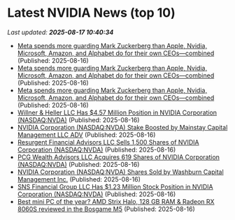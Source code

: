 # Latest NVIDIA News (top 10)
_Last updated: **2025-08-17 10:40:34**_

- [Meta spends more guarding Mark Zuckerberg than Apple, Nvidia, Microsoft, Amazon, and Alphabet do for their own CEOs—combined](https://biztoc.com/x/00763334ad9f18d1) (Published: 2025-08-16)
- [Meta spends more guarding Mark Zuckerberg than Apple, Nvidia, Microsoft, Amazon, and Alphabet do for their own CEOs—combined](https://consent.yahoo.com/v2/collectConsent?sessionId=1_cc-session_f1331a66-a31e-4142-9112-1021dc136c7c) (Published: 2025-08-16)
- [Meta spends more guarding Mark Zuckerberg than Apple, Nvidia, Microsoft, Amazon, and Alphabet do for their own CEOs—combined](https://fortune.com/2025/08/16/mark-zuckerberg-meta-security-detail-costs-apple-nvidia-microsoft-amazon-alphabet-ceos/) (Published: 2025-08-16)
- [Willner & Heller LLC Has $4.57 Million Position in NVIDIA Corporation (NASDAQ:NVDA)](https://www.etfdailynews.com/2025/08/16/willner-heller-llc-has-4-57-million-position-in-nvidia-corporation-nasdaqnvda/) (Published: 2025-08-16)
- [NVIDIA Corporation (NASDAQ:NVDA) Stake Boosted by Mainstay Capital Management LLC ADV](https://www.etfdailynews.com/2025/08/16/nvidia-corporation-nasdaqnvda-stake-boosted-by-mainstay-capital-management-llc-adv/) (Published: 2025-08-16)
- [Resurgent Financial Advisors LLC Sells 1,500 Shares of NVIDIA Corporation (NASDAQ:NVDA)](https://www.etfdailynews.com/2025/08/16/resurgent-financial-advisors-llc-sells-1500-shares-of-nvidia-corporation-nasdaqnvda/) (Published: 2025-08-16)
- [PCG Wealth Advisors LLC Acquires 619 Shares of NVIDIA Corporation (NASDAQ:NVDA)](https://www.etfdailynews.com/2025/08/16/pcg-wealth-advisors-llc-acquires-619-shares-of-nvidia-corporation-nasdaqnvda/) (Published: 2025-08-16)
- [NVIDIA Corporation (NASDAQ:NVDA) Shares Sold by Washburn Capital Management Inc.](https://www.etfdailynews.com/2025/08/16/nvidia-corporation-nasdaqnvda-shares-sold-by-washburn-capital-management-inc/) (Published: 2025-08-16)
- [SNS Financial Group LLC Has $1.23 Million Stock Position in NVIDIA Corporation (NASDAQ:NVDA)](https://www.etfdailynews.com/2025/08/16/sns-financial-group-llc-has-1-23-million-stock-position-in-nvidia-corporation-nasdaqnvda/) (Published: 2025-08-16)
- [Best mini PC of the year? AMD Strix Halo, 128 GB RAM & Radeon RX 8060S reviewed in the Bosgame M5](https://www.notebookcheck.net/Best-mini-PC-of-the-year-AMD-Strix-Halo-128-GB-RAM-Radeon-RX-8060S-reviewed-in-the-Bosgame-M5.1087793.0.html) (Published: 2025-08-16)
